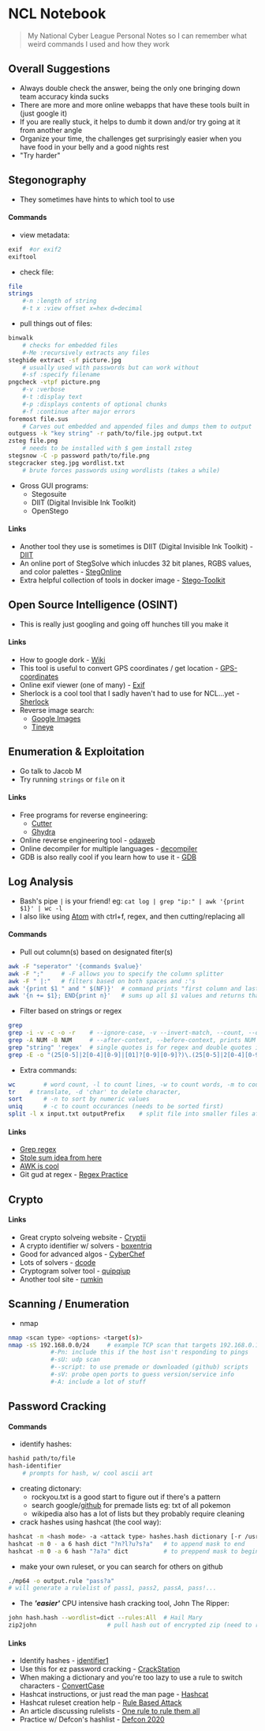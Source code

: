  # NCL Notebook
> My National Cyber League Personal Notes so I can remember what weird commands I used and how they work

## Overall Suggestions
- Always double check the answer, being the only one bringing down team accuracy kinda sucks
- There are more and more online webapps that have these tools built in (just google it)
- If you are really stuck, it helps to dumb it down and/or try going at it from another angle
- Organize your time, the challenges get surprisingly easier when you have food in your belly and a good nights rest
- "Try harder"


## Stegonography

- They sometimes have hints to which tool to use

#### Commands
- view metadata:
```bash
exif  #or exif2
exiftool
```
- check file:
```bash
file
strings 
	#-n :length of string
	#-t x :view offset x=hex d=decimal
```
- pull things out of files:
```bash
binwalk 
	# checks for embedded files
	#-Me :recursively extracts any files
steghide extract -sf picture.jpg
	# usually used with passwords but can work without
	#-sf :specify filename
pngcheck -vtpf picture.png
	#-v :verbose
	#-t :display text
	#-p :displays contents of optional chunks
	#-f :continue after major errors
foremost file.sus
	# Carves out embedded and appended files and dumps them to output
outguess -k "key string" -r path/to/file.jpg output.txt
zsteg file.png    
	# needs to be installed with $ gem install zsteg
stegsnow -C -p password path/to/file.png
stegcracker steg.jpg wordlist.txt
	# brute forces passwords using wordlists (takes a while) 
```
- Gross GUI programs:
	- Stegosuite
	- DIIT (Digital Invisible Ink Toolkit) 
	- OpenStego


#### Links
- Another tool they use is sometimes is DIIT (Digital Invisible Ink Toolkit) - [DIIT](http://diit.sourceforge.net/)
- An online port of StegSolve which inlucdes 32 bit planes, RGBS values, and color palettes - [StegOnline](https://stegonline.georgeom.net/upload)
- Extra helpful collection of tools in docker image - [Stego-Toolkit](https://www.kitploit.com/2018/06/stego-toolkit-collection-of.html)

## Open Source Intelligence (OSINT)

- This is really just googling and going off hunches till you make it

#### Links
- How to google dork - [Wiki](https://en.wikipedia.org/wiki/Google_hacking)
- This tool is useful to convert GPS coordinates / get location - [GPS-coordinates](https://www.gps-coordinates.net)
- Online exif viewer (one of many) - [Exif](http://exif.regex.info/exif.cgi)
- Sherlock is a cool tool that I sadly haven't had to use for NCL...yet - [Sherlock](https://github.com/sherlock-project/sherlock)
- Reverse image search:
	- [Google Images](https://images.google.com/)
	- [Tineye](https://tineye.com/)

## Enumeration & Exploitation

- Go talk to Jacob M
- Try running ```strings``` or ```file``` on it

#### Links 
- Free programs for reverse engineering:
	- [Cutter](https://cutter.re/)
	- [Ghydra](https://ghidra-sre.org/)
- Online reverse engineering tool - [odaweb](https://onlinedisassembler.com/odaweb/)
- Online decompiler for multiple languages - [decompiler](https://www.decompiler.com/)
- GDB is also really cool if you learn how to use it - [GDB](https://trailofbits.github.io/ctf/exploits/binary1.html)


## Log Analysis 

- Bash's pipe ```|``` is your friend! eg: ```cat log | grep "ip:" | awk '{print $1}' | wc -l```
- I also like using [Atom](https://atom.io/) with ctrl+f, regex, and then cutting/replacing all

#### Commands
- Pull out column(s) based on designated fiter(s)
```bash
awk -F "seperator" '{commands $value}'
awk -F ";"     # -F allows you to specify the column splitter
awk -F " |:"   # filters based on both spaces and :'s
awk '{print $1 " and " $(NF)}'  # command prints "first column and last column"
awk '{n += $1}; END{print n}'   # sums up all $1 values and returns that value at the end 
```
- Filter based on strings or regex
```bash 
grep
grep -i -v -c -o -r    # --ignore-case, -v --invert-match, --count, --only-matching, --recursive
grep -A NUM -B NUM     # --after-context, --before-context, prints NUM lines before or after grepped lines
grep "string" 'regex'  # single quotes is for regex and double quotes is strings
grep -E -o "(25[0-5]|2[0-4][0-9]|[01]?[0-9][0-9]?)\.(25[0-5]|2[0-4][0-9]|[01]?[0-9][0-9]?)\.(25[0-5]|2[0-4][0-9]|[01]?[0-9][0-9]?)\.(25[0-5]|2[0-4][0-9]|[01]?[0-9][0-9]?)" file   # Real IP regex
```
- Extra commands:
```bash
wc        # word count, -l to count lines, -w to count words, -m to count characters, -c to count bytes
tr 	  # translate, -d 'char' to delete character, 
sort      # -n to sort by numeric values 
uniq      # -c to count occurances (needs to be sorted first)
split -l x input.txt outputPrefix    # split file into smaller files after x lines  
```

#### Links
- [Grep regex](https://linuxize.com/post/regular-expressions-in-grep/)
- [Stole sum idea from here](https://askubuntu.com/questions/785038/how-can-i-sum-numbers-on-lines-in-a-file)
- [AWK is cool](https://www.howtogeek.com/562941/how-to-use-the-awk-command-on-linux/)
- Git gud at regex - [Regex Practice](https://regexr.com/)


## Crypto 
#### Links
- Great crypto solveing website - [Cryptii](https://cryptii.com/)
- A crypto identifier w/ solvers - [boxentriq](https://www.boxentriq.com/code-breaking/cipher-identifier)
- Good for advanced algos - [CyberChef](https://gchq.github.io/CyberChef/)
- Lots of solvers - [dcode](https://www.dcode.fr/tools-list)
- Cryptogram solver tool - [quipqiup](https://www.quipqiup.com/)
- Another tool site - [rumkin](http://rumkin.com/tools/cipher/cryptogram-solver.php)


## Scanning / Enumeration
- nmap
```bash
nmap <scan type> <options> <target(s)>
nmap -sS 192.168.0.0/24		# example TCP scan that targets 192.168.0.1-254
			#-Pn: include this if the host isn't responding to pings
	 		#-sU: udp scan
	 		#--script: to use premade or downloaded (github) scripts
			#-sV: probe open ports to guess version/service info
			#-A: include a lot of stuff
```

## Password Cracking
#### Commands
- identify hashes:
```bash
hashid path/to/file
hash-identifier
	# prompts for hash, w/ cool ascii art
```
- creating dictonary:
	- rockyou.txt is a good start to figure out if there's a pattern 
	- search google/[github](https://github.com/xajkep/wordlists) for premade lists eg: txt of all pokemon
	- wikipedia also has a lot of lists but they probably require cleaning
- crack hashes using hashcat (the cool way):
```bash
hashcat -m <hash mode> -a <attack type> hashes.hash dictionary [-r /usr/share/hashcat/rules/ruleset.rule] # use "--stdout" to print out guesses 
hashcat -m 0 - a 6 hash dict "?n?l?u?s?a" 	# to append mask to end
hashcat -m 0 -a 6 hash "?a?a" dict         	# to preppend mask to beginning
```
- make your own ruleset, or you can search for others on github
```bash
./mp64 -o output.rule "pass?a"
# will generate a rulelist of pass1, pass2, passA, pass!...
```
- The ***'easier'*** CPU intensive hash cracking tool, John The Ripper:
```bash
john hash.hash --wordlist=dict --rules:All	# Hail Mary
zip2john  					# pull hash out of encrypted zip (need to remore another part before using hashcat)
```

#### Links
- Identify hashes - [identifier1](https://hashes.com/en/tools/hash_identifier)
- Use this for ez password cracking - [CrackStation](https://crackstation.net/)
- When making a dictionary and you're too lazy to use a rule to switch characters - [ConvertCase](https://convertcase.net/)
- Hashcat instructions, or just read the man page - [Hashcat](https://hashcat.net/wiki/doku.php?id=hashcat)
- Hashcat ruleset creation help - [Rule Based Attack](https://hashcat.net/wiki/doku.php?id=rule_based_attack)
- An article discussing rulelists - [One rule to rule them all](https://notsosecure.com/one-rule-to-rule-them-all/)
- Practice w/ Defcon's hashlist - [Defcon 2020](https://github.com/62726164/cmiyc2020)
